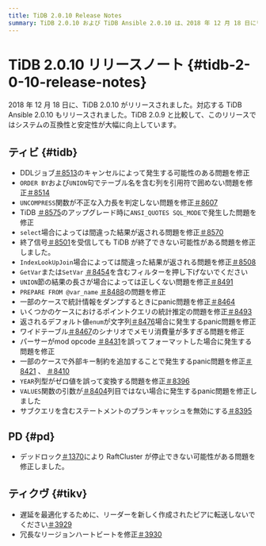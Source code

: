 ```yaml
---
title: TiDB 2.0.10 Release Notes
summary: TiDB 2.0.10 および TiDB Ansible 2.0.10 は、2018 年 12 月 18 日にリリースされました。このリリースには、システムの互換性と安定性の向上が含まれています。修正には、DDL ジョブ、ORDER BY 句と UNION 句、UNCOMPRESS 関数、ANSI_QUOTES SQL_MODE、選択結果などの問題が含まれます。PD は、RaftCluster のデッドロックの可能性を修正し、TiKV はリーダー転送を最適化し、冗長なリージョンハートビートを修正します。
---
```


# TiDB 2.0.10 リリースノート {#tidb-2-0-10-release-notes}

2018 年 12 月 18 日に、TiDB 2.0.10 がリリースされました。対応する TiDB Ansible 2.0.10 もリリースされました。TiDB 2.0.9 と比較して、このリリースではシステムの互換性と安定性が大幅に向上しています。

## ティビ {#tidb}

-   DDLジョブ[＃8513](https://github.com/pingcap/tidb/pull/8513)のキャンセルによって発生する可能性のある問題を修正
-   `ORDER BY`および`UNION`句でテーブル名を含む列を引用符で囲めない問題を修正[＃8514](https://github.com/pingcap/tidb/pull/8514)
-   `UNCOMPRESS`関数が不正な入力長を判定しない問題を修正[＃8607](https://github.com/pingcap/tidb/pull/8607)
-   TiDB [＃8575](https://github.com/pingcap/tidb/pull/8575)のアップグレード時に`ANSI_QUOTES SQL_MODE`で発生した問題を修正
-   `select`場合によっては間違った結果が返される問題を修正[＃8570](https://github.com/pingcap/tidb/pull/8570)
-   終了信号[＃8501](https://github.com/pingcap/tidb/pull/8501)を受信しても TiDB が終了できない可能性がある問題を修正しました。
-   `IndexLookUpJoin`場合によっては間違った結果が返される問題を修正[＃8508](https://github.com/pingcap/tidb/pull/8508)
-   `GetVar`または`SetVar` [＃8454](https://github.com/pingcap/tidb/pull/8454)を含むフィルターを押し下げないでください
-   `UNION`節の結果の長さが場合によっては正しくない問題を修正[＃8491](https://github.com/pingcap/tidb/pull/8491)
-   `PREPARE FROM @var_name` [＃8488](https://github.com/pingcap/tidb/pull/8488)の問題を修正
-   一部のケースで統計情報をダンプするときにpanic問題を修正[＃8464](https://github.com/pingcap/tidb/pull/8464)
-   いくつかのケースにおけるポイントクエリの統計推定の問題を修正[＃8493](https://github.com/pingcap/tidb/pull/8493)
-   返されるデフォルト値`enum`が文字列[＃8476](https://github.com/pingcap/tidb/pull/8476)場合に発生するpanic問題を修正
-   ワイドテーブル[＃8467](https://github.com/pingcap/tidb/pull/8467)のシナリオでメモリ消費量が多すぎる問題を修正
-   パーサーがmod opcode [＃8431](https://github.com/pingcap/tidb/pull/8431)を誤ってフォーマットした場合に発生する問題を修正
-   一部のケースで外部キー制約を追加することで発生するpanic問題を修正[＃8421](https://github.com/pingcap/tidb/pull/8421) 、 [＃8410](https://github.com/pingcap/tidb/pull/8410)
-   `YEAR`列型がゼロ値を誤って変換する問題を修正[＃8396](https://github.com/pingcap/tidb/pull/8396)
-   `VALUES`関数の引数が[＃8404](https://github.com/pingcap/tidb/pull/8404)列目ではない場合に発生するpanic問題を修正しました
-   サブクエリを含むステートメントのプランキャッシュを無効にする[＃8395](https://github.com/pingcap/tidb/pull/8395)

## PD {#pd}

-   デッドロック[＃1370](https://github.com/pingcap/pd/pull/1370)により RaftCluster が停止できない可能性がある問題を修正しました。

## ティクヴ {#tikv}

-   遅延を最適化するために、リーダーを新しく作成されたピアに転送しないでください[＃3929](https://github.com/tikv/tikv/pull/3929)
-   冗長なリージョンハートビートを修正[＃3930](https://github.com/tikv/tikv/pull/3930)

